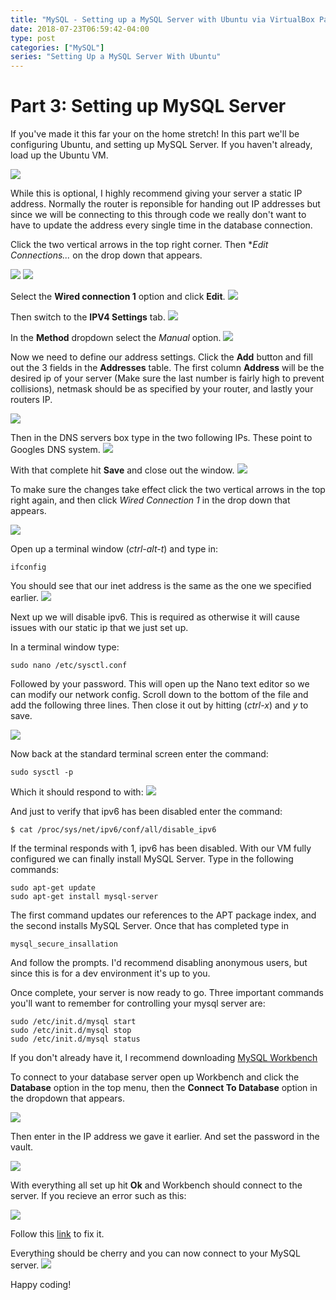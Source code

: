```yaml
---
title: "MySQL - Setting up a MySQL Server with Ubuntu via VirtualBox Part 3"
date: 2018-07-23T06:59:42-04:00
type: post
categories: ["MySQL"]
series: "Setting Up a MySQL Server With Ubuntu"
---
```


# Part 3: Setting up MySQL Server

If you've made it this far your on the home stretch! In this part we'll be configuring
Ubuntu, and setting up MySQL Server. If you haven't already, load up the Ubuntu VM.

![](images/1.png)

While this is optional, I highly recommend giving your server a static IP address. Normally
the router is reponsible for handing out IP addresses but since we will be connecting to this through
code we really don't want to have to update the address every single time in the database connection.

Click the two vertical arrows in the top right corner. Then \*_Edit Connections..._ on
the drop down that appears.

![](images/2.png)
![](images/3.png)

Select the **Wired connection 1** option and click **Edit**.
![](images/4.png)

Then switch to the **IPV4 Settings** tab.
![](images/5.png)

In the **Method** dropdown select the _Manual_ option.
![](images/6.png)

Now we need to define our address settings. Click the **Add** button and fill out the 3 fields in the
**Addresses** table. The first column **Address** will be the desired ip of your server (Make sure the
last number is fairly high to prevent collisions), netmask should be as specified by your router,
and lastly your routers IP.

![](images/7.png)

Then in the DNS servers box type in the two following IPs. These point to Googles DNS system.
![](images/7b.png)

With that complete hit **Save** and close out the window.
![](images/8.png)

To make sure the changes take effect click the two vertical arrows in the top right
again, and then click _Wired Connection 1_ in the drop down that appears.

![](images/9.png)

Open up a terminal window (_ctrl-alt-t_) and type in:

```
ifconfig
```

You should see that our inet address is the same as the one we specified earlier.
![](images/10.png)

Next up we will disable ipv6. This is required as otherwise it will cause issues with
our static ip that we just set up.

In a terminal window type:

```
sudo nano /etc/sysctl.conf
```

Followed by your password. This will open up the Nano text editor so we can modify
our network config. Scroll down to the bottom of the file and add the following three lines.
Then close it out by hitting (_ctrl-x_) and _y_ to save.

![](images/12.png)

Now back at the standard terminal screen enter the command:

```
sudo sysctl -p
```

Which it should respond to with:
![](images/13.png)

And just to verify that ipv6 has been disabled enter the command:

```
$ cat /proc/sys/net/ipv6/conf/all/disable_ipv6
```

If the terminal responds with 1, ipv6 has been disabled. With our VM fully configured
we can finally install MySQL Server. Type in the following commands:

```
sudo apt-get update
sudo apt-get install mysql-server
```

The first command updates our references to the APT package index, and the second installs MySQL Server.
Once that has completed type in

```
mysql_secure_insallation
```

And follow the prompts. I'd recommend disabling anonymous users, but since this is for
a dev environment it's up to you.

Once complete, your server is now ready to go. Three important commands you'll want to
remember for controlling your mysql server are:

```
sudo /etc/init.d/mysql start
sudo /etc/init.d/mysql stop
sudo /etc/init.d/mysql status
```

If you don't already have it, I recommend downloading [MySQL Workbench](https://www.mysql.com/products/workbench/)

To connect to your database server open up Workbench and click the **Database** option in the top menu, then
the **Connect To Database** option in the dropdown that appears.

![](images/14.png)

Then enter in the IP address we gave it earlier. And set the password in the vault.

![](images/15.png)

With everything all set up hit **Ok** and Workbench should connect to the server. If you recieve an error
such as this:

![](images/17.png)

Follow this [link](https://www.thegeekstuff.com/2010/08/allow-mysql-client-connection) to fix it.

Everything should be cherry and you can now connect to your MySQL server.
![](images/18.png)

Happy coding!
